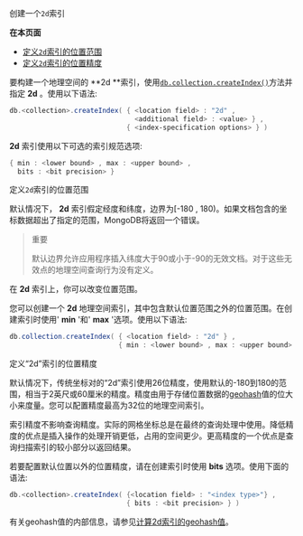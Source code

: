  创建一个`2d`索引

**在本页面**

- [定义`2d`索引的位置范围](位置范围)
- [定义`2d`索引的位置精度](位置精度)

要构建一个地理空间的 **2d **索引，使用[` db.collection.createIndex() `](https://docs.mongodb.com/master/reference/method/db.collection.createIndex/db.collection.createIndex)方法并指定 **2d** 。使用以下语法:

```powershell
db.<collection>.createIndex( { <location field> : "2d" ,
                               <additional field> : <value> } ,
                             { <index-specification options> } )
```

 **2d** 索引使用以下可选的索引规范选项:

```powershell
{ min : <lower bound> , max : <upper bound> ,
  bits : <bit precision> }
```

 <span id="位置范围">定义`2d`索引的位置范围</span>

默认情况下， **2d** 索引假定经度和纬度，边界为[-180 , 180)。如果文档包含的坐标数据超出了指定的范围，MongoDB将返回一个错误。

> 重要
>
> 默认边界允许应用程序插入纬度大于90或小于-90的无效文档。对于这些无效点的地理空间查询行为没有定义。

在 **2d** 索引上，你可以改变位置范围。

您可以创建一个 **2d** 地理空间索引，其中包含默认位置范围之外的位置范围。在创建索引时使用' **min** '和' **max** '选项。使用以下语法:

```powershell
db.collection.createIndex( { <location field> : "2d" } ,
                           { min : <lower bound> , max : <upper bound> } )
```

 <span id="位置精度">定义“2d”索引的位置精度</span>

默认情况下，传统坐标对的“2d”索引使用26位精度，使用默认的-180到180的范围，相当于2英尺或60厘米的精度。精度由用于存储位置数据的[geohash](https://docs.mongodb.com/master/reference/glossary/term-geohash)值的位大小来度量。您可以配置精度最高为32位的地理空间索引。

索引精度不影响查询精度。实际的网格坐标总是在最终的查询处理中使用。降低精度的优点是插入操作的处理开销更低，占用的空间更少。更高精度的一个优点是查询扫描索引的较小部分以返回结果。

若要配置默认位置以外的位置精度，请在创建索引时使用 **bits** 选项。使用下面的语法:

```powershell
db.<collection>.createIndex( {<location field> : "<index type>"} ,
                             { bits : <bit precision> } )
```

有关geohash值的内部信息，请参见[计算2d索引的geohash值](https://docs.mongodb.com/master/core/geospatial-indexes/geospatial-indexes-geohash)。

